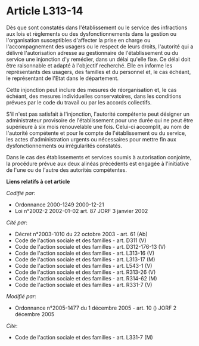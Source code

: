 # Article L313-14

Dès que sont constatés dans l'établissement ou le service des infractions aux lois et règlements ou des dysfonctionnements
dans la gestion ou l'organisation susceptibles d'affecter la prise en charge ou l'accompagnement des usagers ou le respect de
leurs droits, l'autorité qui a délivré l'autorisation adresse au gestionnaire de l'établissement ou du service une injonction
d'y remédier, dans un délai qu'elle fixe. Ce délai doit être raisonnable et adapté à l'objectif recherché. Elle en informe
les représentants des usagers, des familles et du personnel et, le cas échéant, le représentant de l'Etat dans le
département.

Cette injonction peut inclure des mesures de réorganisation et, le cas échéant, des mesures individuelles conservatoires,
dans les conditions prévues par le code du travail ou par les accords collectifs.

S'il n'est pas satisfait à l'injonction, l'autorité compétente peut désigner un administrateur provisoire de l'établissement
pour une durée qui ne peut être supérieure à six mois renouvelable une fois. Celui-ci accomplit, au nom de l'autorité
compétente et pour le compte de l'établissement ou du service, les actes d'administration urgents ou nécessaires pour mettre
fin aux dysfonctionnements ou irrégularités constatés.

Dans le cas des établissements et services soumis à autorisation conjointe, la procédure prévue aux deux alinéas précédents
est engagée à l'initiative de l'une ou de l'autre des autorités compétentes.

**Liens relatifs à cet article**

_Codifié par_:

  - Ordonnance 2000-1249 2000-12-21
  - Loi n°2002-2 2002-01-02 art. 87 JORF 3 janvier 2002

_Cité par_:

  - Décret n°2003-1010 du 22 octobre 2003 - art. 61 (Ab)
  - Code de l'action sociale et des familles - art. D311 (V)
  - Code de l'action sociale et des familles - art. D312-176-13 (V)
  - Code de l'action sociale et des familles - art. L313-16 (V)
  - Code de l'action sociale et des familles - art. L313-17 (M)
  - Code de l'action sociale et des familles - art. L543-1 (V)
  - Code de l'action sociale et des familles - art. R313-26 (V)
  - Code de l'action sociale et des familles - art. R314-62 (M)
  - Code de l'action sociale et des familles - art. R331-7 (V)

_Modifié par_:

  - Ordonnance n°2005-1477 du 1 décembre 2005 - art. 10 () JORF 2 décembre 2005

_Cite_:

  - Code de l'action sociale et des familles - art. L331-7 (M)
